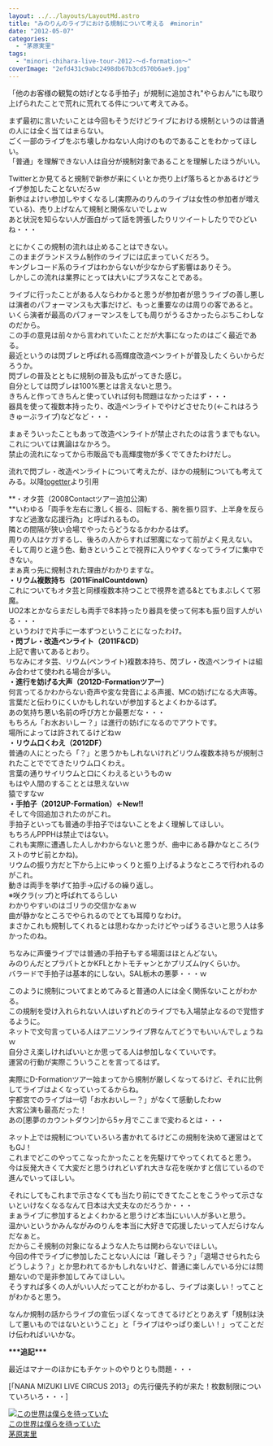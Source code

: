```yaml
---
layout: ../../layouts/LayoutMd.astro
title: "みのりんのライブにおける規制について考える　#minorin"
date: "2012-05-07"
categories: 
  - "茅原実里"
tags: 
  - "minori-chihara-live-tour-2012-～d-formation～"
coverImage: "2efd431c9abc2498db67b3cd570b6ae9.jpg"
---
```


「他のお客様の観覧の妨げとなる手拍子」が規制に追加され"やらおん"にも取り上げられたことで荒れに荒れてる件について考えてみる。

まず最初に言いたいことは今回もそうだけどライブにおける規制というのは普通の人には全く当てはまらない。  
ごく一部のライブをぶち壊しかねない人向けのものであることをわかってほしい。  
「普通」を理解できない人は自分が規制対象であることを理解したほうがいい。

Twitterとか見てると規制で新参が来にくいとか売り上げ落ちるとかあるけどライブ参加したことないだろｗ   
新参はよけい参加しやすくなるし(実際みのりんのライブは女性の参加者が増えている)、売り上げなんて規制と関係ないでしょｗ  
あと状況を知らない人が面白がって話を誇張したりリツイートしたりでひどいね・・・

とにかくこの規制の流れは止めることはできない。  
このままグランドスラム制作のライブには広まっていくだろう。  
キングレコード系のライブはわからないが少なからず影響はありそう。  
しかしこの流れは業界にとっては大いにプラスなことである。

ライブに行ったことがある人ならわかると思うが参加者が思うライブの善し悪しは演者のパフォーマンスも大事だけど、もっと重要なのは周りの客であると。  
いくら演者が最高のパフォーマンスをしても周りがうるさかったらぶちこわしなのだから。  
この手の意見は前々から言われていたことだが大事になったのはごく最近である。  
最近というのは閃ブレと呼ばれる高輝度改造ペンライトが普及したくらいからだろうか。  
閃ブレの普及とともに規制の普及も広がってきた感じ。  
自分としては閃ブレは100%悪とは言えないと思う。  
きちんと作ってきちんと使っていれば何も問題はなかったはず・・・  
器具を使って複数本持ったり、改造ペンライトでやけどさせたり(←これはろうきゅーぶライブ)などなど・・・

まぁそういったこともあって改造ペンライトが禁止されたのは言うまでもない。  
これについては異論はなかろう。  
禁止の流れになってから市販品でも高輝度物が多くでてきたわけだし。

流れで閃ブレ・改造ペンライトについて考えたが、ほかの規制についても考えてみる。以降[togetter](http://togetter.com/li/299674)より引用

**・オタ芸（2008Contactツアー追加公演）  
**いわゆる「両手を左右に激しく振る、回転する、腕を振り回す、上半身を反らすなど過激な応援行為」と呼ばれるもの。  
隣との間隔が狭い会場でやったらどうなるかわかるはず。  
周りの人はケガするし、後ろの人からすれば邪魔になって前がよく見えない。  
そして周りと違う色、動きということで視界に入りやすくなってライブに集中できない。  
まぁ真っ先に規制された理由がわかりますな。  
**・リウム複数持ち（2011FinalCountdown）**  
これについてもオタ芸と同様複数本持つことで視界を遮る&とてもまぶしくて邪魔。  
UO2本とかならまだしも両手で8本持ったり器具を使って何本も振り回す人がいる・・・  
というわけで片手に一本ずつということになったわけ。  
**・閃ブレ・改造ペンライト（2011F&CD）**  
上記で書いてあるとおり。  
ちなみにオタ芸、リウム(ペンライト)複数本持ち、閃ブレ・改造ペンライトは組み合わせて使われる場合が多い。  
**・進行を妨げる大声（2012D-Formationツアー）**  
何言ってるかわからない奇声や変な発音による声援、MCの妨げになる大声等。  
言葉だと伝わりにくいかもしれないが参加するとよくわかるはず。  
あの気持ち悪い名前の呼び方とか最悪だな・・・  
もちろん「お水おいしー？」は進行の妨げになるのでアウトです。  
場所によっては許されてるけどねｗ  
**・リウム口くわえ（2012DF）**  
普通の人にとったら「？」と思うかもしれないけれどリウム複数本持ちが規制されたことででてきたリウム口くわえ。  
言葉の通りサイリウムと口にくわえるというものｗ  
もはや人間のすることとは思えないｗ  
猿ですなｗ  
**・手拍子（2012UP-Formation）←New!!**  
そして今回追加されたのがこれ。  
手拍子といっても普通の手拍子ではないことをよく理解してほしい。  
もちろんPPPHは禁止ではない。  
これも実際に遭遇した人しかわからないと思うが、曲中にある静かなところ(ラストのサビ前とかね)。  
リウムの振り方だと下から上にゆっくりと振り上げるようなところで行われるのがこれ。  
動きは両手を挙げて拍手→広げるの繰り返し。  
※咲クラ(ップ)と呼ばれてるらしい  
わかりやすいのはゴリラの交信かなぁｗ  
曲が静かなところでやられるのでとても耳障りなわけ。  
まさかこれも規制してくれるとは思わなかったけどやっぱうるさいと思う人は多かったのね。

ちなみに声優ライブでは普通の手拍子もする場面はほとんどない。  
みのりんだとプラパトとかKFLとかトモチャンとかプリズム(ryくらいか。  
バラードで手拍子は基本的にしない。SAL栃木の悪夢・・・ｗ

このように規制についてまとめてみると普通の人には全く関係ないことがわかる。  
この規制を受け入れられない人はいずれどのライブでも入場禁止なるので覚悟するように。  
ネットで文句言っている人はアニソンライブ界なんてどうでもいいんでしょうねｗ  
自分さえ楽しければいいとか思ってる人は参加しなくていいです。  
運営の行動が実際こういうことを言ってるはず。

実際にD-Formationツアー始まってから規制が厳しくなってるけど、それに比例してライブはよくなっていってるからね。  
宇都宮でのライブは一切「お水おいしー？」がなくて感動したわｗ  
大宮公演も最高だった！  
あの[悪夢のカウントダウン]から5ヶ月でここまで変わるとは・・・

ネット上では規制についていろいろ書かれてるけどこの規制を決めて運営はとてもGJ！  
これまでどこのやってこなったかったことを先駆けてやってくれてると思う。  
今は反発大きくて大変だと思うけれどいずれ大きな花を咲かすと信じているので進んでいってほしい。

それにしてもこれまで示さなくても当たり前にできてたことをこうやって示さないといけなくなるなんて日本は大丈夫なのだろうか・・・  
まぁライブに参加するとよくわかると思うけど本当にいい人が多いと思う。  
温かいというかみんながみのりんを本当に大好きで応援したいって人だらけなんだなぁと。  
だからこそ規制の対象になるような人たちは関わらないでほしい。  
今回の件でライブに参加したことない人には「難しそう？」「退場させられたらどうしよう？」とか思われてるかもしれないけど、普通に楽しんでいる分には問題ないので是非参加してみてほしい。  
そうすれば多くの人がいい人だってことがわかるし、ライブは楽しい！ってことがわかると思う。

なんか規制の話からライブの宣伝っぽくなってきてるけどとりあえず「規制は決して悪いものではないということ」と「ライブはやっぱり楽しい！」ってことだけ伝わればいいかな。

**\*\*\*追記\*\*\***

  
最近はマナーのほかにもチケットのやりとりも問題・・・

[「NANA MIZUKI LIVE CIRCUS 2013」の先行優先予約が来た！枚数制限についていろいろ・・・]

[![この世界は僕らを待っていた](/archive/images/41Wnkc%2BfBiL._SL160_.jpg)  
この世界は僕らを待っていた  
茅原実里](https://www.amazon.co.jp/exec/obidos/ASIN/B00BEZSJZI/mizuka123-22/ref=nosim)
